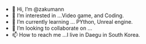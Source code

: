 - 👋 Hi, I’m @zakumann
- 👀 I’m interested in ...Video game, and Coding.
- 🌱 I’m currently learning ... PYthon, Unreal engine.
- 💞️ I’m looking to collaborate on ...
- 📫 How to reach me ...I live in Daegu in South Korea.

<!---
zakumann/zakumann is a ✨ special ✨ repository because its `README.md` (this file) appears on your GitHub profile.
You can click the Preview link to take a look at your changes.
--->
